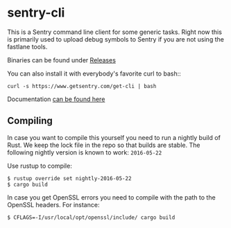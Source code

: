 # sentry-cli

This is a Sentry command line client for some generic tasks.  Right now this
is primarily used to upload debug symbols to Sentry if you are not using the
fastlane tools.

Binaries can be found under [Releases](https://github.com/getsentry/sentry-cli/releases/)

You can also install it with everybody's favorite curl to bash::

    curl -s https://www.getsentry.com/get-cli | bash

Documentation [can be found here](https://docs.getsentry.com/hosted/learn/cli/)

## Compiling

In case you want to compile this yourself you need to run a nightly build of
Rust.  We keep the lock file in the repo so that builds are stable.  The
following nightly version is known to work: `2016-05-22`

Use rustup to compile:

    $ rustup override set nightly-2016-05-22
    $ cargo build

In case you get OpenSSL errors you need to compile with the path to the
OpenSSL headers.  For instance:

    $ CFLAGS=-I/usr/local/opt/openssl/include/ cargo build
